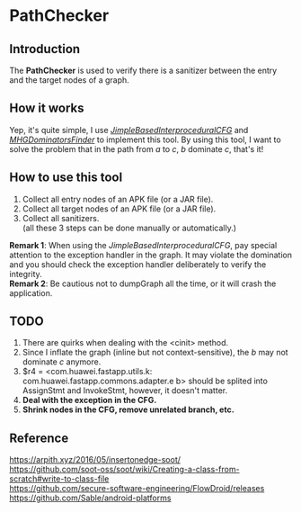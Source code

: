 # PathChecker 

## Introduction
The **PathChecker** is used to verify there is a sanitizer 
between the entry and the target nodes of a graph.

## How it works
Yep, it's quite simple, I use 
[*JimpleBasedInterproceduralCFG*](https://github.com/soot-oss/soot/blob/5d989a38ffa8785e395e4bed9fbbc16630d36c5b/src/main/java/soot/jimple/toolkits/ide/icfg/JimpleBasedInterproceduralCFG.java) and [*MHGDominatorsFinder*](https://www.sable.mcgill.ca/soot/doc/soot/toolkits/graph/MHGDominatorsFinder.html)
to implement this tool. By using this tool, I want to solve the problem that 
in the path from *a* to *c*, *b* dominate *c*, that's it!

## How to use this tool
1. Collect all entry nodes of an 
APK file (or a JAR file).
2. Collect all target nodes of an 
APK file (or a JAR file).
3. Collect all sanitizers.  
(all these 3 steps can be done manually or automatically.)

**Remark 1**:
When using the *JimpleBasedInterproceduralCFG*, pay special attention to the exception handler in the graph. It may violate the domination and you should check the exception handler deliberately to verify the integrity.  
**Remark 2**:
Be cautious not to dumpGraph all the time, or it will crash the application.
 
## TODO
1. There are quirks when dealing with the \<cinit\> method.
2. Since I inflate the graph (inline but not context-sensitive), the *b* may not dominate *c* anymore.
3. $r4 = <com.huawei.fastapp.utils.k: com.huawei.fastapp.commons.adapter.e b> should be splited into AssignStmt and InvokeStmt, however, it doesn't matter.  
4. **Deal with the exception in the CFG.**
5. **Shrink nodes in the CFG, remove unrelated branch, etc.**

## Reference
https://arpith.xyz/2016/05/insertonedge-soot/  
https://github.com/soot-oss/soot/wiki/Creating-a-class-from-scratch#write-to-class-file  
https://github.com/secure-software-engineering/FlowDroid/releases  
https://github.com/Sable/android-platforms